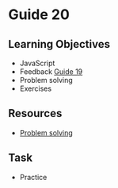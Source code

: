 # Guide 20
## Learning Objectives
- JavaScript
- Feedback [Guide 19](guide19.md)
- Problem solving
- Exercises
## Resources
- [Problem solving](https://dev.to/nathan20/how-to-develop-strong-problem-solving-skills-as-a-software-developer-25nb)
## Task
- Practice

